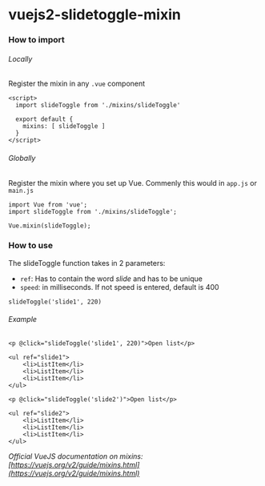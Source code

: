 # vuejs2-slidetoggle-mixin

### How to import

###### Locally

Register the mixin in any `.vue` component

```
<script>
  import slideToggle from './mixins/slideToggle'

  export default {
    mixins: [ slideToggle ]
  }
</script>
```

###### Globally

Register the mixin where you set up Vue. Commenly this would in `app.js` or `main.js` 

```
import Vue from 'vue';
import slideToggle from './mixins/slideToggle';

Vue.mixin(slideToggle);
```


### How to use

The slideToggle function takes in 2 parameters: 
- `ref`: Has to contain the word *slide* and has to be unique 
- `speed`: in milliseconds. If not speed is entered, default is 400
```
slideToggle('slide1', 220)
```

###### Example

```
<p @click="slideToggle('slide1', 220)">Open list</p>

<ul ref="slide1">
    <li>ListItem</li>
    <li>ListItem</li>
    <li>ListItem</li>
</ul>
```

```
<p @click="slideToggle('slide2')">Open list</p>

<ul ref="slide2">
    <li>ListItem</li>
    <li>ListItem</li>
    <li>ListItem</li>
</ul>
```

*Official VueJS documentation on mixins: [https://vuejs.org/v2/guide/mixins.html](https://vuejs.org/v2/guide/mixins.html)*

